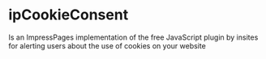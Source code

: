 # ipCookieConsent
Is an ImpressPages implementation of the free JavaScript plugin by insites for alerting users about the use of cookies on your website
